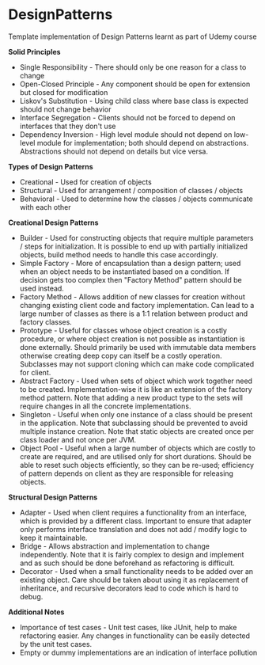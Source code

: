 # DesignPatterns
Template implementation of Design Patterns learnt as part of Udemy course

<b> Solid Principles </b>
<ul>
    <li> Single Responsibility - There should only be one reason for a class to change </li>
    <li> Open-Closed Principle - Any component should be open for extension but closed for modification </li>
    <li> Liskov's Substitution - Using child class where base class is expected should not change behavior </li>
    <li> Interface Segregation - Clients should not be forced to depend on interfaces that they don't use </li>
    <li> Dependency Inversion - High level module should not depend on low-level module for implementation; both should 
    depend on abstractions. Abstractions should not depend on details but vice versa. </li>
</ul>

<b> Types of Design Patterns </b>
<ul>
    <li> Creational - Used for creation of objects </li>
    <li> Structural - Used for arrangement / composition of classes / objects </li>
    <li> Behavioral - Used to determine how the classes / objects communicate with each other </li>
</ul>

<b> Creational Design Patterns </b>
<ul>
    <li> Builder - Used for constructing objects that require multiple parameters / steps for initialization. It is
    possible to end up with partially initialized objects, build method needs to handle this case accordingly. </li>
    <li> Simple Factory - More of encapsulation than a design pattern; used when an object needs to be instantiated
    based on a condition. If decision gets too complex then "Factory Method" pattern should be used instead. </li>
    <li> Factory Method - Allows addition of new classes for creation without changing existing client code and factory
    implementation. Can lead to a large number of classes as there is a 1:1 relation between product and factory
    classes. </li>
    <li> Prototype - Useful for classes whose object creation is a costly procedure, or where object creation is not 
    possible as instantiation is done externally. Should primarily be used with immutable data members otherwise
    creating deep copy can itself be a costly operation. Subclasses may not support cloning which can make code 
    complicated for client. </li>
    <li> Abstract Factory - Used when sets of object which work together need to be created. Implementation-wise it is
    like an extension of the factory method pattern. Note that adding a new product type to the sets will require
    changes in all the concrete implementations. </li>
    <li> Singleton - Useful when only one instance of a class should be present in the application. Note that
    subclassing should be prevented to avoid multiple instance creation. Note that static objects are created once 
    per class loader and not once per JVM. </li>
    <li> Object Pool - Useful when a large number of objects which are costly to create are required, and are utilised 
    only for short durations. Should be able to reset such objects efficiently, so they can be re-used; efficiency of
    pattern depends on client as they are responsible for releasing objects. </li>
</ul>

<b> Structural Design Patterns </b>
<ul>
    <li>  Adapter - Used when client requires a functionality from an interface, which is provided by a different class.
    Important to ensure that adapter only performs interface translation and does not add / modify logic to keep it
    maintainable. </li>
    <li> Bridge - Allows abstraction and implementation to change independently. Note that it is fairly complex to 
    design and implement and as such should be done beforehand as refactoring is difficult.</li>
    <li> Decorator - Used when a small functionality needs to be added over an existing object. Care should be taken
    about using it as replacement of inheritance, and recursive decorators lead to code which is hard to debug.</li>
</ul>

<b> Additional Notes </b>
<ul>
    <li> Importance of test cases - Unit test cases, like JUnit, help to make refactoring easier. Any changes in
    functionality can be easily detected by the unit test cases. </li>
    <li> Empty or dummy implementations are an indication of interface pollution </li>
</ul>